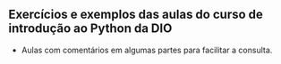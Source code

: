 ## Exercícios e exemplos das aulas do curso de introdução ao Python da DIO

- Aulas com comentários em algumas partes para facilitar a consulta.
